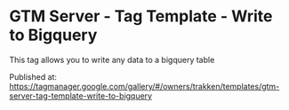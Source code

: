 # GTM Server - Tag Template - Write to Bigquery

This tag allows you to write any data to a bigquery table

Published at: https://tagmanager.google.com/gallery/#/owners/trakken/templates/gtm-server-tag-template-write-to-bigquery
